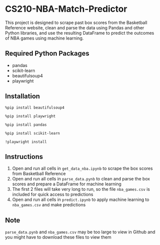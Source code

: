 # CS210-NBA-Match-Predictor
This project is designed to scrape past box scores from the Basketball Reference website, clean and parse the data using Pandas and other Python libraries, and use the resulting DataFrame to predict the outcomes of NBA games using machine learning.

## Required Python Packages
* pandas
* scikit-learn
* beautifulsoup4
* playwright

## Installation
```
%pip install beautifulsoup4
```

```
%pip install playwright
```

```
%pip install pandas
```

```
%pip install scikit-learn
```

```
!playwright install
```

## Instructions

1. Open and run all cells in `get_data_nba.ipynb` to scrape the box scores from Basketball Reference
2. Open and run all cells in `parse_data.pynb` to clean and parse the box scores and prepare a DataFrame for machine learning
3. The first 2 files will take very long to run, so the file `nba_games.csv` is included for quick access to predictions
4. Open and run all cells in `predict.ipynb` to apply machine learning to `nba_games.csv` and make predictions

## Note
`parse_data.pynb` and `nba_games.csv` may be too large to view in Github and you might have to download these files to view them
